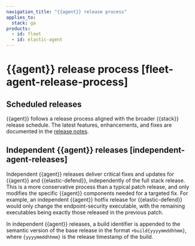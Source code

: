 ```yaml
---
navigation_title: "{{agent}} release process"
applies_to:
  stack: ga
products:
  - id: fleet
  - id: elastic-agent
---
```


# {{agent}} release process [fleet-agent-release-process]

## Scheduled releases

{{agent}} follows a release process aligned with the broader {{stack}} release schedule. The latest features, enhancements, and fixes are documented in the [release notes](elastic-agent://release-notes/index.md).

## Independent {{agent}} releases [independent-agent-releases]

Independent {{agent}} releases deliver critical fixes and updates for {{agent}} and {{elastic-defend}}, independently of the full stack release. This is a more conservative process than a typical patch release, and only modifies the specific {{agent}} components needed for a targeted fix. For example, an independent {{agent}} hotfix release for {{elastic-defend}} would only change the endpoint-security executable, with the remaining executables being exactly those released in the previous patch.

In independent {{agent}} releases, a build identifier is appended to the semantic version of the base release in the format `+build{yyyymmddhhmm}`, where `{yyyymmddhhmm}` is the release timestamp of the build.
